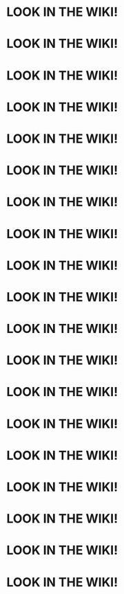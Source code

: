 # LOOK IN THE WIKI!
# LOOK IN THE WIKI!
# LOOK IN THE WIKI!
# LOOK IN THE WIKI!
# LOOK IN THE WIKI!
# LOOK IN THE WIKI!
# LOOK IN THE WIKI!
# LOOK IN THE WIKI!
# LOOK IN THE WIKI!
# LOOK IN THE WIKI!
# LOOK IN THE WIKI!
# LOOK IN THE WIKI!
# LOOK IN THE WIKI!
# LOOK IN THE WIKI!
# LOOK IN THE WIKI!
# LOOK IN THE WIKI!
# LOOK IN THE WIKI!
# LOOK IN THE WIKI!
# LOOK IN THE WIKI!

